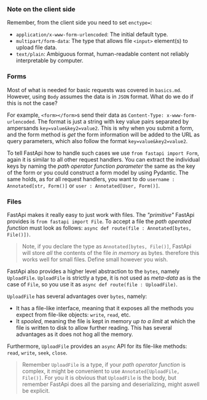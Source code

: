 ### Note on the client side
Remember, from the client side you need to set `enctype=`:
- `application/x-www-form-urlencoded`: The initial default type.
- `multipart/form-data`: The type that allows file `<input>` element(s) to upload file data.
- `text/plain`: Ambiguous format, human-readable content not reliably interpretable by computer.

### Forms
Most of what is needed for basic requests was covered in `basics.md`. However, using `Body` assumes the data
is in `JSON` format. What do we do if this is not the case? 

For example, `<form></form>`s send their data 
as `Content-Type: x-www-form-urlencoded`. The format is just a string with key value pairs separated by ampersands
`key=value&key2=value2`. This is why when you submit a form, and the form method is *get* the form information
will be added to the URL as query parameters, which also follow the format `key=value&key2=value2`.

To tell FastApi how to handle such cases we use `from fastapi import Form`, again it is similar to all other request 
handlers. You can extract the individual keys by naming the *path operator function parameter* the same as the key of the 
form or you could construct a form model by using Pydantic. The same holds, as for all request handlers, you want to
do `username : Annotated[str, Form()]` or `user : Annotated[User, Form()]`.

### Files
FastApi makes it really easy to just work with files. The *"primitive"* FastApi provides is `from fastapi import File`.
To accept a file the *path operated function* must look as follows: `async def route(file : Annotated[bytes, File()])`.

> Note, if you declare the type as `Annotated[bytes, File()]`, FastApi will store *all* the contents of the file *in memory* as bytes.
> therefore this works well for small files. Define small however you wish.

FastApi also provides a higher level abstraction to the `bytes`, namely `UploadFile`. `UploadFile` is strictly a type, it is not used
as *meta-data* as is the case of `File`, so you use it as `async def route(file : UploadFile)`.

`UploadFile` has several advantages over `bytes`, namely:
- It has a file-like interface, meaning that it exposes all the methods you expect from file-like objects: `write`, `read`, etc.
- It *spooled*, meaning the file is kept in memory *up to a limit* at which the file is written to disk to allow further reading. 
This has several advantages as it does not hog all the memory.

Furthermore, `UploadFile` provides an `async` API for its file-like methods: `read`, `write`, `seek`, `close`.

> Remember `UploadFile` is a type, if your *path operator function* is complex, it might be convenient to use `Annotated[UploadFile, File()]`.
> For you it is obvious that `UploadFile` is the body, but remember FastApi does all the parsing and deserializing, might aswell be explicit.
